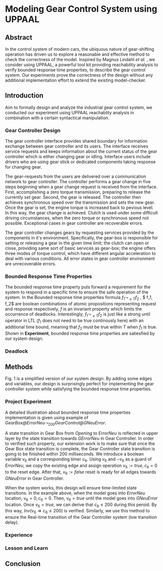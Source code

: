 # Modeling Gear Control System using UPPAAL

## Abstract

In the control system of modern cars, the ubiquous nature of gear-shifting operation has driven us to explore a reasonable and effective method to check the correctness of the model. Inspired by Magnus Lindahl *et al.* , we consider using UPPAAL, a powerful tool kit providing reachability analysis to verify bounded response time properties, to describe the gear control system. Our experiments prove the correctness of the design without any additional implementation effort to extend the existing model-checker.

## Introduction

Aim to formally design and analyze the industrial gear control system, we conducted our experiment using UPPAAL reachablity analysis in combination with a certain syntactical manipulation.



### Gear Controller Design

The gear controller interface provides shared boundary for information exchange between gear controller and its users. The interface receives service requests and keeps information about the current status of the gear controller which is either changing gear or idling. Interface users include drivers who are using gear stick or dedicated components taking response for changing gear.

The gear-requests from the users are delivered over a communication network to gear controller. The controller performs a gear change in five steps beginning when a gear change request is received from the interface. First, accomplishing a zero torque transmission, preparing to release the currently set gear. Second, the gear is released. The controller then achieves synchronous speed over the transmission and sets the new gear. Once the gear is set, the engine torque is increased back to pevious level. In this way, the gear change is achieved. Clutch is used under some difficult driving circumstances, when the zero torque or synchronous speed not possible. Exceptional cases in gear controller are recoverable errors.

The gear controller changes gears by requesting services provided by the components in it's environment. Specifically, the gear-box is responsible for setting or releasing a gear in the given time limit; the clutch can open or close, providing same sort of basic services as gear-box; the engine offers three modes of torque control, which have different angular acceleration to deal with various conditions. All error states in gear controller environment are unrecoverable errors.



### Bounded Response Time Properties

The bounded response time property puts forward a requirement for the system to respond in a specific time to ensure the safe operation of the system. In the Bounded response time properties formula $f_1 \leadsto_{\le T} f_2$ , $ f_1, f_2$ are boolean combinations of atomic propositions representing request and response respectively, $f$ is an invariant property which limits the occurrence of deadlocks. Interestingly, $f_1 \leadsto_{\le T} f_2$ is just like a strong until operator in LTL ($f_1$ does not need to be true continously here) with an additional time bound, meaning that $f_2$ must be true within $T$ when $f_1$ is true. Shown in **Experiment**, bounded response time properties are satiesfied by our system design.



### Deadlock



## Methods

Fig. 1 is a simplified version of our system design. By adding some edges and variables, our design is surprisingly perfect for implementing the gear controller system while satisfying the bounded response time properties. 

### Project Experiment

A detailed illustration about bounded response time properties implementation is given using example of *$GearBox@ErrorNeu \leadsto _{200}GearControl@GNeuError$*. 

A state transition in Gear Box from $Opening$ to $ErrorNeu$ is reflected in upper layer by the state transition towards $GErrorNeu$ in Gear Controller. In order to verified such property, our extension work is to make sure that once the Gear Box state transition is complete, the Gear Controller state transition is going to be finished within 200 milliseconds. We introduce a boolean variable $v_6$ and a corresponding timer $c_6$. Using $v_6$ and $\lnot v_6$ as a guard of $ErrorNeu$, we copy the existing edge and assign operation $v_6:=true, c_6=0$ to the reset edge. After that, $v_6:=false$ reset is ready for all edges towards $GNeuError$ in Gear Controller. 

When the system works, this design will ensure time-limited state transitions. In the example above, when the model goes into $ErrorNeu$ location, $v_6=0,c_6=0$. Then, $v_6=true$ until the model goes into $GNeuError$ location. Once $v_6=true$, we can derive that $c_6\le 200$ during this peroid. By this way, $Inv(v_6\Rightarrow c_6 \le 200)$ is verified. Similarly, we use this method to ensure the Real-time transition of the Gear Controller system (low transition delay).

### Experience



### Lesson and Learn



## Conclusion



